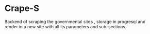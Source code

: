 # Crape-S
Backend of scraping the governmental sites , storage in progresql and render in a new site with all its parameters and sub-sections.

